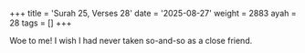 +++
title = 'Surah 25, Verses 28'
date = '2025-08-27'
weight = 2883
ayah = 28
tags = []
+++

Woe to me! I wish I had never taken so-and-so as a close friend.